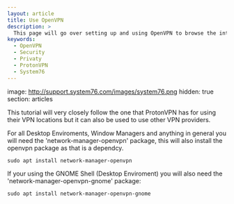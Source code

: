 ```yaml
---
layout: article
title: Use OpenVPN 
description: >
  This page will go over setting up and using OpenVPN to browse the internet more securely in places like airports, cafe shops and more.
keywords:
  - OpenVPN
  - Security
  - Privaty
  - ProtonVPN
  - System76
---
```

image: http://support.system76.com/images/system76.png
hidden: true
section: articles

This tutorial will very closely follow the one that ProtonVPN has for using their VPN locations but it can also be used to use other VPN providers.

For all Desktop Enviroments, Window Managers and anything in general you will need the 'network-manager-openvpn' package, this will also install the openvpn package as that is a dependcy.

```
sudo apt install network-manager-openvpn
```

If your using the GNOME Shell (Desktop Enviroment) you will also need the 'network-manager-openvpn-gnome' package:

```
sudo apt install network-manager-openvpn-gnome
```

